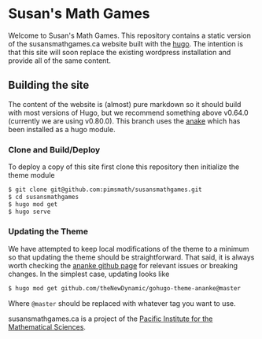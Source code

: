 # Susan's Math Games

Welcome to Susan's Math Games. This repository contains a static version of
the susansmathgames.ca website built with the [hugo](https://gohugo.io). The
intention is that this site will soon replace the existing wordpress
installation and provide all of the same content.

## Building the site

The content of the website is (almost) pure markdown so it should build with
most versions of Hugo, but we recommend something above v0.64.0 (currently we
are using v0.80.0). This branch uses the
[anake](https://themes.gohugo.io/gohugo-theme-ananke) which has been installed
as a hugo module. 

### Clone and Build/Deploy
To deploy a copy of this site first clone this repository then initialize the
theme module

```bash
$ git clone git@github.com:pimsmath/susansmathgames.git
$ cd susansmathgames
$ hugo mod get
$ hugo serve
```

### Updating the Theme
We have attempted to keep local modifications of the theme to a minimum so that
updating the theme should be straightforward. That said, it is always worth
checking the [ananke github
page](https://github.com/theNewDynamic/gohugo-theme-ananke) for relevant issues
or breaking changes. In the simplest case, updating looks like
```bash
$ hugo mod get github.com/theNewDynamic/gohugo-theme-ananke@master
```
Where `@master` should be replaced with whatever tag you want to use.


susansmathgames.ca is a project of the [Pacific Institute for the Mathematical
Sciences](https://www.pims.math.ca).

